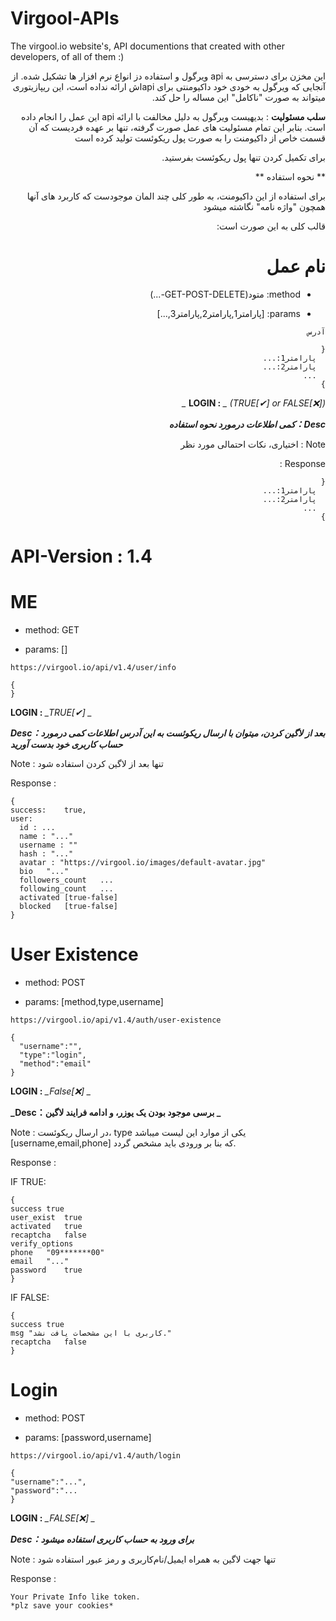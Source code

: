 # Virgool-APIs
The virgool.io website's, API documentions that created with other developers, of all of them :)
<div dir="rtl">
این مخزن برای دسترسی به api ویرگول و استفاده دز انواع نرم افزار ها تشکیل شده. از آنجایی که ویرگول به خودی خود داکیومنتی برای apiاش ارائه نداده است، این ریپازیتوری میتواند به صورت "ناکامل" این مساله را حل کند.
  
**سلب مسئولیت** : 
 بدیهیست ویرگول به دلیل مخالفت با ارائه api این عمل را انجام داده است. بنابر این تمام مسئولیت های عمل صورت گرفته، تنها بر عهده فردیست که آن قسمت خاص از داکیومنت را به صورت پول ریکوئست تولید کرده است
  
برای تکمیل کردن تنها پول ریکوئست بفرستید.
  
  
** نحوه استفاده **

برای استفاده از این داکیومنت، به طور کلی چند المان موجودست که کاربرد های آنها همچون "واژه نامه" نگاشته میشود

قالب کلی به این صورت است:
  

# نام عمل

- method: متود(GET-POST-DELETE-...)
  
- params: [پارامتر1,پارامتر2,پارامتر3,...]
  
```آدرس```
  
```
{
  پارامتر1:...
  پارامتر2:...
  ...
}
```
  
  
**LOGIN :** *_ (TRUE[✔] or FALSE[❌]) _*
  
**_Desc：کمی اطلاعات درمورد نحوه استفاده_**
  
Note : اختیاری، نکات احتمالی مورد نظر

Response :

```
{
  پارامتر1:...
  پارامتر2:...
  ...
}
```
  
</div>  


# API-Version : 1.4

# ME

- method: GET
  
- params: []
  
```https://virgool.io/api/v1.4/user/info```
  
```
{
}
```
  
  
**LOGIN :** *_TRUE[✔] _*
  
**_Desc：بعد از لاگین کردن، میتوان با ارسال ریکوئست به این آدرس اطلاعات کمی درمورد حساب کاربری خود بدست آورید_**
  
Note : تنها بعد از لاگین کردن استفاده شود

Response :

```
{
success:	true,
user:	
  id : ...
  name : "..."
  username : ""
  hash : "..."
  avatar : "https://virgool.io/images/default-avatar.jpg"
  bio	"..."
  followers_count	...
  following_count	...
  activated	[true-false]
  blocked	[true-false]
}
```


# User Existence

- method: POST
  
- params: [method,type,username]
  
```https://virgool.io/api/v1.4/auth/user-existence```
  
```
{
  "username":"",
  "type":"login",
  "method":"email"
}
```
  
  
**LOGIN :** *_False[❌] _*
  
**_Desc：برسی موجود بودن یک یوزر، و ادامه فرایند لاگین _**
  
Note : در ارسال ریکوئست، type یکی از موارد این لیست میباشد [username,email,phone] که بنا بر ورودی باید مشخص گردد.

Response :

IF TRUE:
```
{
success	true
user_exist	true
activated	true
recaptcha	false
verify_options	
phone	"09*******00"
email	"..."
password	true
}
```
IF FALSE:
```
{
success	true
msg	"کاربری با این مشخصات یافت نشد."
recaptcha	false
}
```


# Login

- method:  POST
  
- params: [password,username]
  
```https://virgool.io/api/v1.4/auth/login```
  
```
{
"username":"...",
"password":"...
}
```
  
  
**LOGIN :** *_FALSE[❌] _*
  
**_Desc：برای ورود به حساب کاربری استفاده میشود_**
  
Note : تنها جهت لاگین به همراه ایمیل/نام‌کاربری و رمز عبور استفاده شود

Response :

```
Your Private Info like token.
*plz save your cookies*
```

